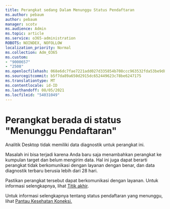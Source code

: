 ```yaml
---
title: Perangkat sedang Dalam Menunggu Status Pendaftaran
ms.author: pebaum
author: pebaum
manager: scotv
ms.audience: Admin
ms.topic: article
ms.service: o365-administration
ROBOTS: NOINDEX, NOFOLLOW
localization_priority: Normal
ms.collection: Adm_O365
ms.custom:
- "9000657"
- "2508"
ms.openlocfilehash: 068e6dc7fae7221add027d335854b708ccc963532fda53be9d8f54bc578abab6
ms.sourcegitcommit: b5f7da89a650d2915dc652449623c78be6247175
ms.translationtype: MT
ms.contentlocale: id-ID
ms.lasthandoff: 08/05/2021
ms.locfileid: "54031049"
---
```

# <a name="devices-are-in-awaiting-enrollment-state"></a>Perangkat berada di status "Menunggu Pendaftaran"

Analitik Desktop tidak memiliki data diagnostik untuk perangkat ini. 

Masalah ini bisa terjadi karena Anda baru saja menambahkan perangkat ke kumpulan target dan belum mengirim data. Hal ini juga dapat berarti perangkat tidak berkomunikasi dengan layanan dengan benar, dan data diagnostik terbaru berusia lebih dari 28 hari.

Pastikan perangkat tersebut dapat berkomunikasi dengan layanan. Untuk informasi selengkapnya, lihat [Titik akhir](https://docs.microsoft.com/configmgr/desktop-analytics/enable-data-sharing#endpoints).

Untuk informasi selengkapnya tentang status pendaftaran yang menunggu, lihat [Pantau Kesehatan Koneksi.](https://docs.microsoft.com/configmgr/desktop-analytics/monitor-connection-health#awaiting-enrollment)
